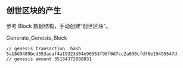 ## 创世区块的产生

参考 Block 数据结构，手动创建“创世区块”。

Generate\_Genesis\_Block

```
// genesis transaction  hash  5a18d9489bcd353aeaf4a19323d04e90353f98f0d7cc2a030cfd76e19495547d
// genesis amount 35184372088831
```



